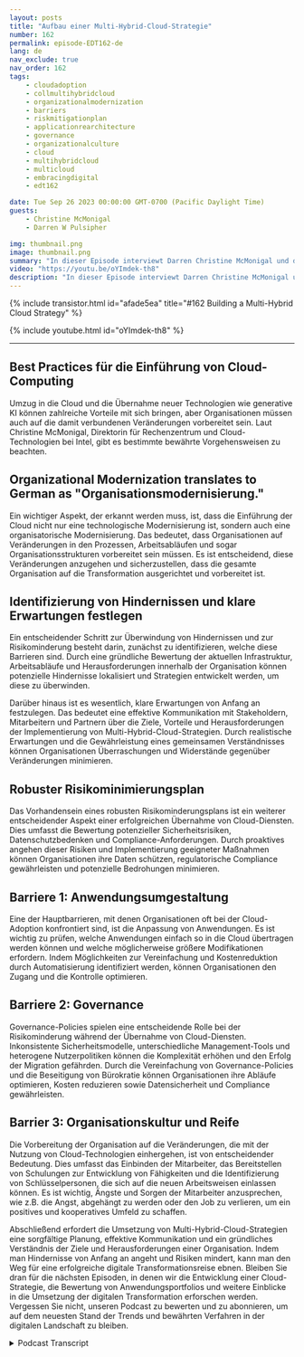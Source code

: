 ```yaml
---
layout: posts
title: "Aufbau einer Multi-Hybrid-Cloud-Strategie"
number: 162
permalink: episode-EDT162-de
lang: de
nav_exclude: true
nav_order: 162
tags:
    - cloudadoption
    - collmultihybridcloud
    - organizationalmodernization
    - barriers
    - riskmitigationplan
    - applicationrearchitecture
    - governance
    - organizationalculture
    - cloud
    - multihybridcloud
    - multicloud
    - embracingdigital
    - edt162

date: Tue Sep 26 2023 00:00:00 GMT-0700 (Pacific Daylight Time)
guests:
    - Christine McMonigal
    - Darren W Pulsipher

img: thumbnail.png
image: thumbnail.png
summary: "In dieser Episode interviewt Darren Christine McMonigal und diskutiert die Herausforderungen, mit denen Organisationen bei der Umstellung auf die Cloud und der Einführung von Multi-Hybrid-Cloud-Architekturen konfrontiert sind. Sie betonen die Bedeutung des Verständnisses dieser Hindernisse und der Bereitstellung von Richtlinien, um sie zu überwinden. Diese Episode wird tiefer in einige Schlüsselbarrieren eintauchen und Strategien zur Risikominderung erläutern, um eine erfolgreiche Cloud-Transformation zu gewährleisten."
video: "https://youtu.be/oYImdek-th8"
description: "In dieser Episode interviewt Darren Christine McMonigal und diskutiert die Herausforderungen, mit denen Organisationen bei der Umstellung auf die Cloud und der Einführung von Multi-Hybrid-Cloud-Architekturen konfrontiert sind. Sie betonen die Bedeutung des Verständnisses dieser Hindernisse und der Bereitstellung von Richtlinien, um sie zu überwinden. Diese Episode wird tiefer in einige Schlüsselbarrieren eintauchen und Strategien zur Risikominderung erläutern, um eine erfolgreiche Cloud-Transformation zu gewährleisten."
---
```


<div>
{% include transistor.html id="afade5ea" title="#162 Building a Multi-Hybrid Cloud Strategy" %}

{% include youtube.html id="oYImdek-th8" %}
</div>

---

## Best Practices für die Einführung von Cloud-Computing

Umzug in die Cloud und die Übernahme neuer Technologien wie generative KI können zahlreiche Vorteile mit sich bringen, aber Organisationen müssen auch auf die damit verbundenen Veränderungen vorbereitet sein. Laut Christine McMonigal, Direktorin für Rechenzentrum und Cloud-Technologien bei Intel, gibt es bestimmte bewährte Vorgehensweisen zu beachten.

## Organizational Modernization translates to German as "Organisationsmodernisierung."

Ein wichtiger Aspekt, der erkannt werden muss, ist, dass die Einführung der Cloud nicht nur eine technologische Modernisierung ist, sondern auch eine organisatorische Modernisierung. Das bedeutet, dass Organisationen auf Veränderungen in den Prozessen, Arbeitsabläufen und sogar Organisationsstrukturen vorbereitet sein müssen. Es ist entscheidend, diese Veränderungen anzugehen und sicherzustellen, dass die gesamte Organisation auf die Transformation ausgerichtet und vorbereitet ist.

## Identifizierung von Hindernissen und klare Erwartungen festlegen

Ein entscheidender Schritt zur Überwindung von Hindernissen und zur Risikominderung besteht darin, zunächst zu identifizieren, welche diese Barrieren sind. Durch eine gründliche Bewertung der aktuellen Infrastruktur, Arbeitsabläufe und Herausforderungen innerhalb der Organisation können potenzielle Hindernisse lokalisiert und Strategien entwickelt werden, um diese zu überwinden.

Darüber hinaus ist es wesentlich, klare Erwartungen von Anfang an festzulegen. Das bedeutet eine effektive Kommunikation mit Stakeholdern, Mitarbeitern und Partnern über die Ziele, Vorteile und Herausforderungen der Implementierung von Multi-Hybrid-Cloud-Strategien. Durch realistische Erwartungen und die Gewährleistung eines gemeinsamen Verständnisses können Organisationen Überraschungen und Widerstände gegenüber Veränderungen minimieren.

## Robuster Risikominimierungsplan

Das Vorhandensein eines robusten Risikominderungsplans ist ein weiterer entscheidender Aspekt einer erfolgreichen Übernahme von Cloud-Diensten. Dies umfasst die Bewertung potenzieller Sicherheitsrisiken, Datenschutzbedenken und Compliance-Anforderungen. Durch proaktives angehen dieser Risiken und Implementierung geeigneter Maßnahmen können Organisationen ihre Daten schützen, regulatorische Compliance gewährleisten und potenzielle Bedrohungen minimieren.

## Barriere 1: Anwendungsumgestaltung

Eine der Hauptbarrieren, mit denen Organisationen oft bei der Cloud-Adoption konfrontiert sind, ist die Anpassung von Anwendungen. Es ist wichtig zu prüfen, welche Anwendungen einfach so in die Cloud übertragen werden können und welche möglicherweise größere Modifikationen erfordern. Indem Möglichkeiten zur Vereinfachung und Kostenreduktion durch Automatisierung identifiziert werden, können Organisationen den Zugang und die Kontrolle optimieren.

## Barriere 2: Governance

Governance-Policies spielen eine entscheidende Rolle bei der Risikominderung während der Übernahme von Cloud-Diensten. Inkonsistente Sicherheitsmodelle, unterschiedliche Management-Tools und heterogene Nutzerpolitiken können die Komplexität erhöhen und den Erfolg der Migration gefährden. Durch die Vereinfachung von Governance-Policies und die Beseitigung von Bürokratie können Organisationen ihre Abläufe optimieren, Kosten reduzieren sowie Datensicherheit und Compliance gewährleisten.

## Barrier 3: Organisationskultur und Reife

Die Vorbereitung der Organisation auf die Veränderungen, die mit der Nutzung von Cloud-Technologien einhergehen, ist von entscheidender Bedeutung. Dies umfasst das Einbinden der Mitarbeiter, das Bereitstellen von Schulungen zur Entwicklung von Fähigkeiten und die Identifizierung von Schlüsselpersonen, die sich auf die neuen Arbeitsweisen einlassen können. Es ist wichtig, Ängste und Sorgen der Mitarbeiter anzusprechen, wie z.B. die Angst, abgehängt zu werden oder den Job zu verlieren, um ein positives und kooperatives Umfeld zu schaffen.

Abschließend erfordert die Umsetzung von Multi-Hybrid-Cloud-Strategien eine sorgfältige Planung, effektive Kommunikation und ein gründliches Verständnis der Ziele und Herausforderungen einer Organisation. Indem man Hindernisse von Anfang an angeht und Risiken mindert, kann man den Weg für eine erfolgreiche digitale Transformationsreise ebnen. Bleiben Sie dran für die nächsten Episoden, in denen wir die Entwicklung einer Cloud-Strategie, die Bewertung von Anwendungsportfolios und weitere Einblicke in die Umsetzung der digitalen Transformation erforschen werden. Vergessen Sie nicht, unseren Podcast zu bewerten und zu abonnieren, um auf dem neuesten Stand der Trends und bewährten Verfahren in der digitalen Landschaft zu bleiben.



<details>
<summary> Podcast Transcript </summary>

<p></p>

</details>
